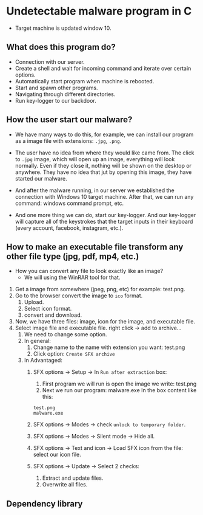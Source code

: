 # Undetectable malware program in C

- Target machine is updated window 10.

## What does this program do?

- Connection with our server.
- Create a shell and wait for incoming command and iterate over certain options.
- Automatically start program when machine is rebooted.
- Start and spawn other programs.
- Navigating through different directories.
- Run key-logger to our backdoor.

## How the user start our malware?

- We have many ways to do this, for example, we can install our program as a image file with extensions: `.jpg`, `.png`.
- The user have no idea from where they would like came from. The click to `.jpg` image, which will open up an image, everything will look normally. Even if they close it, nothing will be shown on the desktop or anywhere. They have no idea that jut by opening this image, they have started our malware.

- And after the malware running, in our server we established the connection with Windows 10 target machine. After that, we can run any command: windows command prompt, etc.
- And one more thing we can do, start our key-logger. And our key-logger will capture all of the keystrokes that the target inputs in their keyboard (every account, facebook, instagram, etc.).

## How to make an executable file transform any other file type (jpg, pdf, mp4, etc.)

- How you can convert any file to look exactly like an image?
  - We will using the WinRAR tool for that.

1. Get a image from somewhere (jpeg, png, etc) for example: test.png.
2. Go to the browser convert the image to `ico` format.
   1. Upload.
   2. Select icon format.
   3. convert and download.
3. Now, we have three files: image, icon for the image, and executable file.
4. Select image file and executable file. right click -> add to archive...
   1. We need to change some option.
   2. In general:
      1. Change name to the name with extension you want: test.png
      2. Click option: `Create SFX archive`
   3. In Advantaged:
      1. SFX options -> Setup -> In `Run after extraction` box:
         1. First program we will run is open the image we write: test.png
         2. Next we run our program: malware.exe
         In the box content like this:

         ```text
         test.png
         malware.exe
         ```

      2. SFX options -> Modes -> check `unlock to temporary folder`.
      3. SFX options -> Modes -> Silent mode -> Hide all.
      4. SFX options -> Text and icon -> Load SFX icon from the file: select our icon file.
      5. SFX options -> Update -> Select 2 checks:
         1. Extract and update files.
         2. Overwrite all files.

## Dependency library
